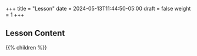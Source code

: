+++
title = "Lesson"
date = 2024-05-13T11:44:50-05:00
draft = false
weight = 1
+++

## Lesson Content

{{% children %}}
